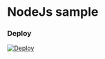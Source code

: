 
# NodeJs sample

### Deploy 
[![Deploy](https://cdn.rawgit.com/thedigitalgarage/digitalgarage-assets/master/images/favicon.png)](http://localhost:8080/deploy/nodejs?template=https://github.com/eddsuarez/node-dg-sample)
